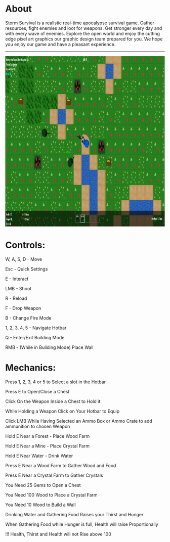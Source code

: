 <h1>About</h1>
Storm Survival is a realistic real-time apocalypse survival game. Gather resources, fight enemies and loot for weapons. Get stronger every day and with every wave of enemies. Explore the open world and enjoy the cutting edge pixel art graphics our graphic design team prepared for you. We hope you enjoy our game and have a pleasant experience.<br>
<hr>
<img src="Screenshot/1.png" width="959" height="539"/>

<h1>Controls:</h1>

W, A, S, D - Move

Esc - Quick Settings

E - Interact

LMB - Shoot

R - Reload

F - Drop Weapon

B - Change Fire Mode

1, 2, 3, 4, 5 - Navigate Hotbar

Q - Enter/Exit Building Mode

RMB - (While in Building Mode) Place Wall


<h1>Mechanics:</h1>

Press 1, 2, 3, 4 or 5 to Select a slot in the Hotbar

Press E to Open/Close a Chest

Click On the Weapon Inside a Chest to Hold it

While Holding a Weapon Click on Your Hotbar to Equip

Click LMB While Having Selected an Ammo Box or Ammo Crate to add ammunition to chosen Weapon

Hold E Near a Forest - Place Wood Farm

Hold E Near a Mine - Place Crystal Farm

Hold E Near Water - Drink Water

Press E Near a Wood Farm to Gather Wood and Food

Press E Near a Crystal Farm to Gather Crystals

You Need 25 Gems to Open a Chest

You Need 100 Wood to Place a Crystal Farm

You Need 10 Wood to Build a Wall

Drinking Water and Gathering Food Raises your Thirst and Hunger

When Gathering Food while Hunger is full, Health will raise Proportionally

!!! Health, Thirst and Health will not Rise above 100
